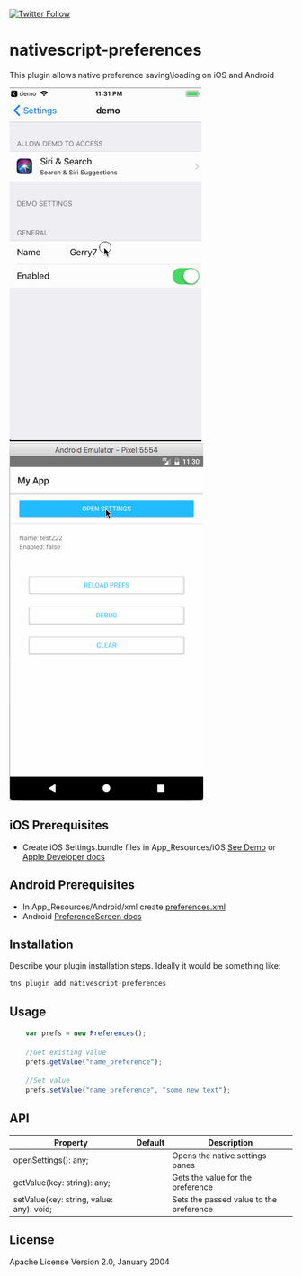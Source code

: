 [![Twitter Follow][twitter-image]][twitter-url]

[twitter-image]:https://img.shields.io/twitter/follow/stevemcniven.svg?style=social&label=Follow%20me
[twitter-url]:https://twitter.com/stevemcniven


# nativescript-preferences

This plugin allows native preference saving\loading on iOS and Android

![](/src/images/ios-sample.gif)
![](/src/images/android-sample.gif)

## iOS Prerequisites

* Create iOS Settings.bundle files in App_Resources/iOS [See Demo](https://github.com/sitefinitysteve/nativescript-preferences/tree/master/demo/app/App_Resources/iOS/Settings.bundle)
or [Apple Developer docs](https://developer.apple.com/library/content/documentation/Cocoa/Conceptual/UserDefaults/Preferences/Preferences.html)

## Android Prerequisites
* In App_Resources/Android/xml create [preferences.xml](https://github.com/sitefinitysteve/nativescript-preferences/blob/master/demo/app/App_Resources/Android/xml/preferences.xml)
* Android [PreferenceScreen docs](https://developer.android.com/reference/android/preference/PreferenceScreen.html)

## Installation

Describe your plugin installation steps. Ideally it would be something like:

```javascript
tns plugin add nativescript-preferences
```

## Usage 

```javascript
    var prefs = new Preferences();

    //Get existing value
    prefs.getValue("name_preference");

    //Set value
    prefs.setValue("name_preference", "some new text");
```

## API
    
| Property | Default | Description |
| --- | --- | --- |
| openSettings(): any; |  | Opens the native settings panes |
| getValue(key: string): any; |  | Gets the value for the preference |
| setValue(key: string, value: any): void; |  | Sets the passed value to the preference |
    
## License

Apache License Version 2.0, January 2004
